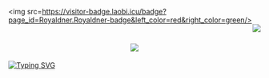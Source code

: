 <img src=https://visitor-badge.laobi.icu/badge?page_id=Royaldner.Royaldner-badge&left_color=red&right_color=green/>
<img align="right" src="https://visitor-badge.laobi.icu/badge?page_id=Royaldner" />

<h1 align="center">
    <img src="https://readme-typing-svg.demolab.com?font=Fira+Code&weight=700&size=35&duration=4000&pause=1000&color=07F74C&center=true&vCenter=true&multiline=true&random=false&width=500&height=100&lines=Hey+There!;I'm+Roy+Aldner+Labado)](https://git.io/typing-svg" />
</h1>

[![Typing SVG](https://readme-typing-svg.demolab.com?font=Fira+Code&weight=700&duration=4000&pause=1000&color=07F74C&center=true&vCenter=true&multiline=true&random=false&width=435&lines=Hey+There!;I'm+Roy+Aldner+Labado)](https://git.io/typing-svg)

<!--
**Royaldner/Royaldner** is a ✨ _special_ ✨ repository because its `README.md` (this file) appears on your GitHub profile.

Here are some ideas to get you started:

- 🔭 I’m currently working on ...
- 🌱 I’m currently learning ...
- 👯 I’m looking to collaborate on ...
- 🤔 I’m looking for help with ...
- 💬 Ask me about ...
- 📫 How to reach me: ...
- 😄 Pronouns: ...
- ⚡ Fun fact: ...
-->
